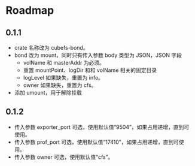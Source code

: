 # Roadmap

## 0.1.1

- crate 名称改为 cubefs-bond。
- bond 改为 mount，同时只有传入参数 body 类型为 JSON，JSON 字段
  - volName 和 masterAddr 为必须。
  - 重置 mountPoint、logDir 和和 volName 相关的固定目录
  - logLevel 如果缺失，重置为 info。
  - owner 如果缺失，重置为 cfs。
- 添加 umount，用于解除挂载

## 0.1.2

- 传入参数 exporter_port 可选，使用默认值“9504”，如果占用递增，直到可使用。
- 传入参数 prof_port 可选，使用默认值“17410”，如果占用递增，直到可使用。
- 传入参数 owner 可选，使用默认值“cfs”。
